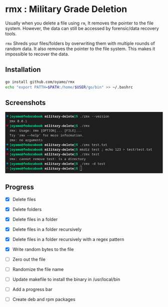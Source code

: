 # rmx : Military Grade Deletion
Usually when you delete a file using `rm`, It removes the pointer to the file system. However, the data can still be accessed by forensic/data recovery tools.

`rmx` Shreds your files/folders by overwriting them with multiple rounds of random data. It also removes the pointer to the file system. This makes it impossible to recover the data.

## Installation
```bash
go install github.com/oyamo/rmx
echo "export PATTH=$PATH:/home/$USER/go/bin" >> ~/.bashrc
```

## Screenshots
![rmx](assets/Screenshot%20from%202022-10-21%2016-45-05.png)

## Progress
- [x] Delete files
- [x] Delete folders
- [x] Delete files in a folder
- [x] Delete files in a folder recursively
- [x] Delete files in a folder recursively with a regex pattern
- [x] Write random bytes to the file
- [ ] Zero out the file
- [ ] Randomize the file name
- [ ] Update makefile to install the binary in /usr/local/bin
- [ ] Add a progress bar
- [ ] Create deb and rpm packages

